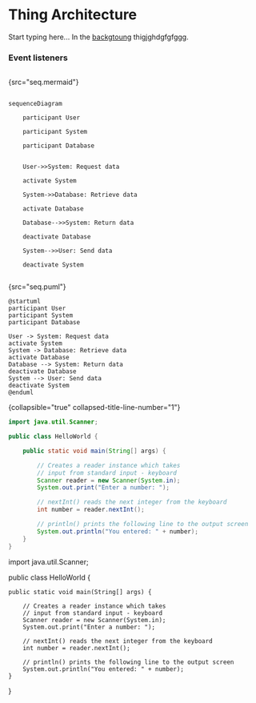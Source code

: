 # Thing Architecture

Start typing here...[](Thing-Library-Reference.md)
In the [backgtoung](background-tasks.md) thigjghdgfgfggg.

### Event listeners


```mermaid

```

{src="seq.mermaid"}


```mermaid

sequenceDiagram

    participant User

    participant System

    participant Database


    User->>System: Request data

    activate System

    System->>Database: Retrieve data

    activate Database

    Database-->>System: Return data

    deactivate Database

    System-->>User: Send data

    deactivate System

```




```plantuml

```

{src="seq.puml"}

 
```plantuml
@startuml
participant User
participant System
participant Database

User -> System: Request data
activate System
System -> Database: Retrieve data
activate Database
Database --> System: Return data
deactivate Database
System --> User: Send data
deactivate System
@enduml
```
{collapsible="true" collapsed-title-line-number="1"} 

```Java
import java.util.Scanner;

public class HelloWorld {

    public static void main(String[] args) {

        // Creates a reader instance which takes
        // input from standard input - keyboard
        Scanner reader = new Scanner(System.in);
        System.out.print("Enter a number: ");

        // nextInt() reads the next integer from the keyboard
        int number = reader.nextInt();

        // println() prints the following line to the output screen
        System.out.println("You entered: " + number);
    }
}
```

<code-block lang="java">
import java.util.Scanner;

public class HelloWorld {

    public static void main(String[] args) {

        // Creates a reader instance which takes
        // input from standard input - keyboard
        Scanner reader = new Scanner(System.in);
        System.out.print("Enter a number: ");

        // nextInt() reads the next integer from the keyboard
        int number = reader.nextInt();

        // println() prints the following line to the output screen
        System.out.println("You entered: " + number);
    }
}
</code-block>
